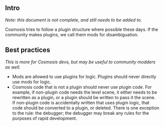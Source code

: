 ## Intro

_Note: this document is not complete, and still needs to be added to._

Cosmosis tries to follow a plugin structure where possible these days. If the
community makes plugins, we call them mods for disambiguation.

## Best practices

_This is more for Cosmosis devs, but may be useful to community modders as
well._

* Mods are allowed to use plugins for logic. Plugins should never directly use
mods for logic.
* Cosmosis code that is not a plugin should never use plugin code. For example,
if non-plugin code needs the level scene, it either needs to be rewritten as a
plugin, or a plugin should be written to pass it the scene. If non-plugin code
is accidentally written that uses plugin logic, that code should be converted
to a plugin, or deleted. There is one exception to the rule: the debugger; the
debugger may break any rules for the purposes of rapid development.
